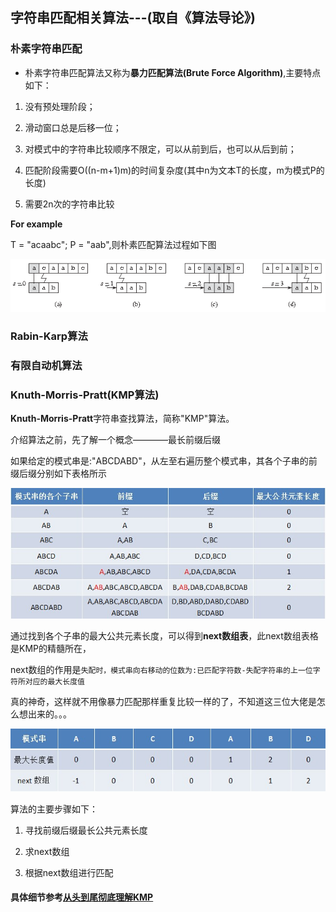 ## 字符串匹配相关算法---(取自《算法导论》)

### 朴素字符串匹配


* 朴素字符串匹配算法又称为**暴力匹配算法(Brute Force Algorithm)**,主要特点如下：

1. 没有预处理阶段；

2. 滑动窗口总是后移一位；

3. 对模式中的字符串比较顺序不限定，可以从前到后，也可以从后到前；

4. 匹配阶段需要O((n-m+1)m)的时间复杂度(其中n为文本T的长度，m为模式P的长度)

5. 需要2n次的字符串比较



**For example**

T = "acaabc"; P = "aab",则朴素匹配算法过程如下图

![](https://github.com/Hanseltu/learn-algorithms/blob/master/string/native_match.png)



### Rabin-Karp算法

### 有限自动机算法





###  Knuth-Morris-Pratt(KMP算法)

**Knuth-Morris-Pratt**字符串查找算法，简称"KMP"算法。

介绍算法之前，先了解一个概念————最长前缀后缀

如果给定的模式串是:"ABCDABD"，从左至右遍历整个模式串，其各个子串的前缀后缀分别如下表格所示

![](https://github.com/Hanseltu/learn-algorithms/blob/master/string/prefix.jpg)

通过找到各个子串的最大公共元素长度，可以得到**next数组表**，此next数组表格是KMP的精髓所在，

next数组的作用是`失配时，模式串向右移动的位数为:已匹配字符数-失配字符串的上一位字符所对应的最大长度值`

真的神奇，这样就不用像暴力匹配那样重复比较一样的了，不知道这三位大佬是怎么想出来的。。。

![](https://github.com/Hanseltu/learn-algorithms/blob/master/string/next.jpg)


算法的主要步骤如下：

1. 寻找前缀后缀最长公共元素长度

2. 求next数组

3. 根据next数组进行匹配


#### 具体细节参考[从头到尾彻底理解KMP](https://blog.csdn.net/v_july_v/article/details/7041827)


